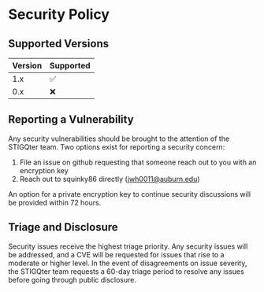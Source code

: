 # Security Policy

## Supported Versions

| Version | Supported          |
| ------- | ------------------ |
| 1.x     | :white_check_mark: |
| 0.x     | :x:                |

## Reporting a Vulnerability

Any security vulnerabilities should be brought to the attention of the STIGQter team. Two options exist for reporting a security concern:

1. File an issue on github requesting that someone reach out to you with an encryption key
2. Reach out to squinky86 directly (jwh0011@auburn.edu)

An option for a private encryption key to continue security discussions will be provided within 72 hours.

## Triage and Disclosure

Security issues receive the highest triage priority. Any security issues will be addressed, and a CVE will be requested for issues that rise to a moderate or higher level. In the event of disagreements on issue severity, the STIGQter team requests a 60-day triage period to resolve any issues before going through public disclosure.
